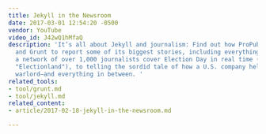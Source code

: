 ```yaml
---
title: Jekyll in the Newsroom
date: 2017-03-01 12:54:20 -0500
vendor: YouTube
video_id: J42wQ1hMfaQ
description: 'It’s all about Jekyll and journalism: Find out how ProPublica uses Jekyll
  and Grunt to report some of its biggest stories, including everything from helping
  a network of over 1,000 journalists cover Election Day in real time (on the site
  "Electionland"), to telling the sordid tale of how a U.S. company helped aid a notorious
  warlord—and everything in between. '
related_tools:
- tool/grunt.md
- tool/jekyll.md
related_content:
- article/2017-02-18-jekyll-in-the-newsroom.md

---
```

